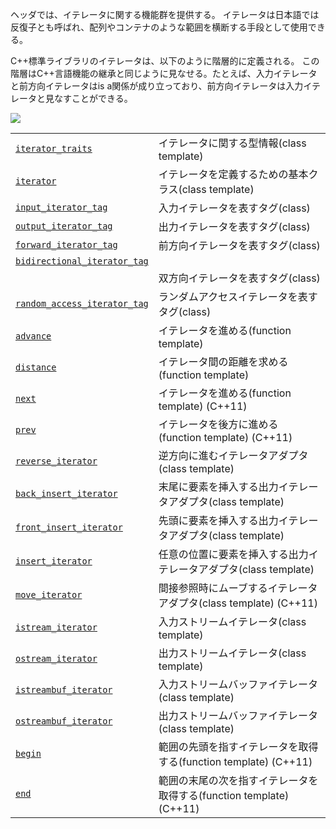 <iterator>ヘッダでは、イテレータに関する機能群を提供する。
イテレータは日本語では反復子とも呼ばれ、配列やコンテナのような範囲を横断する手段として使用できる。

C++標準ライブラリのイテレータは、以下のように階層的に定義される。
この階層はC++言語機能の継承と同じように見なせる。たとえば、入力イテレータと前方向イテレータはis a関係が成り立っており、前方向イテレータは入力イテレータと見なすことができる。

![](https://raw.github.com/cpprefjp/image/master/reference/iterator/iterators.png)




| | |
|----------------------------------------------------------------------------------------------------------------------------------|---------------------------------------------------------------------------------------------------------------|
| [`iterator_traits`](./iterator_traits) | イテレータに関する型情報(class template) |
| [`iterator`](./iterator) | イテレータを定義するための基本クラス(class template) |
| [`input_iterator_tag`](./iterator_tag) | 入力イテレータを表すタグ(class) |
| [`output_iterator_tag`](./iterator_tag) | 出力イテレータを表すタグ(class) |
| [`forward_iterator_tag`](./iterator_tag) | 前方向イテレータを表すタグ(class) |
| <code>[bidirectional_iterator_tag](./iterator_tag)
</code> | 双方向イテレータを表すタグ(class) |
| [`random_access_iterator_tag`](./iterator_tag) | ランダムアクセスイテレータを表すタグ(class) |
| [`advance`](./advance) | イテレータを進める(function template) |
| [`distance`](./distance) | イテレータ間の距離を求める(function template) |
| [`next`](./next) | イテレータを進める(function template) (C++11) |
| [`prev`](./prev) | イテレータを後方に進める(function template) (C++11) |
| [`reverse_iterator`](./reverse_iterator) | 逆方向に進むイテレータアダプタ(class template) |
| [`back_insert_iterator`](./back_insert_iterator) | 末尾に要素を挿入する出力イテレータアダプタ(class template) |
| [`front_insert_iterator`](./front_insert_iterator) | 先頭に要素を挿入する出力イテレータアダプタ(class template) |
| [`insert_iterator`](./insert_iterator) | 任意の位置に要素を挿入する出力イテレータアダプタ(class template) |
| [`move_iterator`](./move_iterator) | 間接参照時にムーブするイテレータアダプタ(class template) (C++11) |
| [`istream_iterator`](./istream_iterator) | 入力ストリームイテレータ(class template) |
| [`ostream_iterator`](./ostream_iterator) | 出力ストリームイテレータ(class template) |
| [`istreambuf_iterator`](./istreambuf_iterator) | 入力ストリームバッファイテレータ(class template) |
| [`ostreambuf_iterator`](./ostreambuf_iterator) | 出力ストリームバッファイテレータ(class template) |
| [`begin`](./begin) | 範囲の先頭を指すイテレータを取得する(function template) (C++11) |
| [`end`](./end) | 範囲の末尾の次を指すイテレータを取得する(function template) (C++11) |





